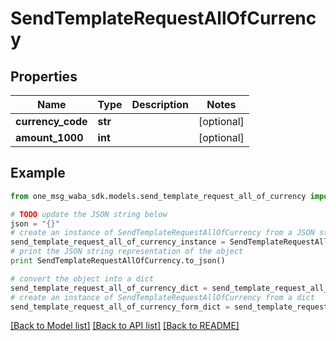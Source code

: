 # SendTemplateRequestAllOfCurrency


## Properties
Name | Type | Description | Notes
------------ | ------------- | ------------- | -------------
**currency_code** | **str** |  | [optional] 
**amount_1000** | **int** |  | [optional] 

## Example

```python
from one_msg_waba_sdk.models.send_template_request_all_of_currency import SendTemplateRequestAllOfCurrency

# TODO update the JSON string below
json = "{}"
# create an instance of SendTemplateRequestAllOfCurrency from a JSON string
send_template_request_all_of_currency_instance = SendTemplateRequestAllOfCurrency.from_json(json)
# print the JSON string representation of the object
print SendTemplateRequestAllOfCurrency.to_json()

# convert the object into a dict
send_template_request_all_of_currency_dict = send_template_request_all_of_currency_instance.to_dict()
# create an instance of SendTemplateRequestAllOfCurrency from a dict
send_template_request_all_of_currency_form_dict = send_template_request_all_of_currency.from_dict(send_template_request_all_of_currency_dict)
```
[[Back to Model list]](../README.md#documentation-for-models) [[Back to API list]](../README.md#documentation-for-api-endpoints) [[Back to README]](../README.md)


